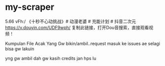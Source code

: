 # my-scraper
5.66 vFh:/ 《十秒不心动挑战》# 动漫老婆 # 充能计划 # 抖音二次元  https://v.douyin.com/UDF9wph/ 复制此链接，打开Dou音搜索，直接观看视频！

Kumpulan File Acak Yang Gw bikin/ambil..request masuk ke issues ae selagi bisa gw lakuin

yng gw ambil dah gw kasih credits jan hps lu


